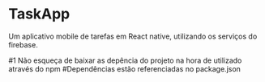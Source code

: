 # TaskApp
Um aplicativo mobile de tarefas em React native, utilizando os serviços do firebase. 

#1 Não esqueça de baixar as depência do projeto na hora de utilizado através do npm
#Dependências estão referenciadas no package.json
